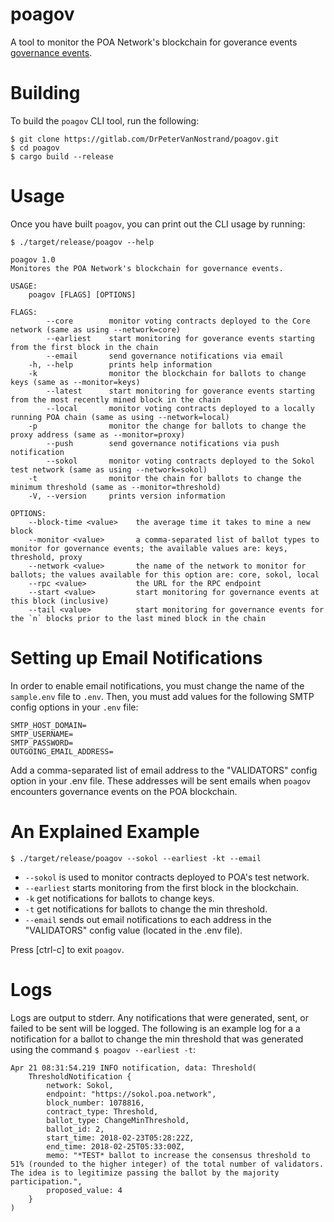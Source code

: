 # poagov

A tool to monitor the POA Network's blockchain for goverance events
[governance events](https://github.com/poanetwork/wiki/wiki/Governance-Overview).

# Building

To build the `poagov` CLI tool, run the following:

    $ git clone https://gitlab.com/DrPeterVanNostrand/poagov.git
    $ cd poagov
    $ cargo build --release

# Usage

Once you have built `poagov`, you can print out the CLI usage by running:

    $ ./target/release/poagov --help

    poagov 1.0
    Monitores the POA Network's blockchain for governance events.

    USAGE:
        poagov [FLAGS] [OPTIONS]

    FLAGS:
            --core        monitor voting contracts deployed to the Core network (same as using --network=core)
            --earliest    start monitoring for goverance events starting from the first block in the chain
            --email       send governance notifications via email
        -h, --help        prints help information
        -k                monitor the blockchain for ballots to change keys (same as --monitor=keys)
            --latest      start monitoring for goverance events starting from the most recently mined block in the chain
            --local       monitor voting contracts deployed to a locally running POA chain (same as using --network=local)
        -p                monitor the change for ballots to change the proxy address (same as --monitor=proxy)
            --push        send governance notifications via push notification
            --sokol       monitor voting contracts deployed to the Sokol test network (same as using --network=sokol)
        -t                monitor the chain for ballots to change the minimum threshold (same as --monitor=threshold)
        -V, --version     prints version information

    OPTIONS:
        --block-time <value>    the average time it takes to mine a new block
        --monitor <value>       a comma-separated list of ballot types to monitor for governance events; the available values are: keys, threshold, proxy
        --network <value>       the name of the network to monitor for ballots; the values available for this option are: core, sokol, local
        --rpc <value>           the URL for the RPC endpoint
        --start <value>         start monitoring for governance events at this block (inclusive)
        --tail <value>          start monitoring for governance events for the `n` blocks prior to the last mined block in the chain

# Setting up Email Notifications

In order to enable email notifications, you must change the name of the
`sample.env` file to `.env`. Then, you must add values for the following
SMTP config options in your `.env` file:

    SMTP_HOST_DOMAIN=
    SMTP_USERNAME=
    SMTP_PASSWORD=
    OUTGOING_EMAIL_ADDRESS=

Add a comma-separated list of email address to the "VALIDATORS" config
option in your .env file. These addresses will be sent emails when `poagov`
encounters governance events on the POA blockchain.

# An Explained Example

    $ ./target/release/poagov --sokol --earliest -kt --email

- `--sokol` is used to monitor contracts deployed to POA's test network.
- `--earliest` starts monitoring from the first block in the blockchain.
- `-k` get notifications for ballots to change keys.
- `-t` get notifications for ballots to change the min threshold.
- `--email` sends out email notifications to each address in the
"VALIDATORS" config value (located in the .env file).

Press [ctrl-c] to exit `poagov`.

# Logs

Logs are output to stderr. Any notifications that were generated, sent,
or failed to be sent will be logged. The following is an example log for a
a notification for a ballot to change the min threshold that was generated
using the command `$ poagov --earliest -t`:

    Apr 21 08:31:54.219 INFO notification, data: Threshold(
        ThresholdNotification {
            network: Sokol,
            endpoint: "https://sokol.poa.network",
            block_number: 1078816,
            contract_type: Threshold,
            ballot_type: ChangeMinThreshold,
            ballot_id: 2,
            start_time: 2018-02-23T05:28:22Z,
            end_time: 2018-02-25T05:33:00Z,
            memo: "*TEST* ballot to increase the consensus threshold to 51% (rounded to the higher integer) of the total number of validators. The idea is to legitimize passing the ballot by the majority participation.",
            proposed_value: 4
        }
    )

